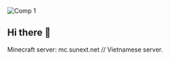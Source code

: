 ![Comp 1](https://user-images.githubusercontent.com/48017917/184406008-5dbbe169-8b2a-4344-96a5-3e834dc8ae63.gif)

## Hi there 👋

Minecraft server: mc.sunext.net // Vietnamese server.
